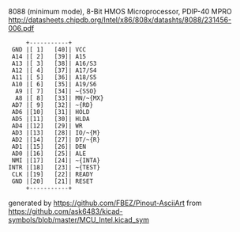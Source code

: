 8088 (minimum mode), 8-Bit HMOS Microprocessor, PDIP-40
MPRO
http://datasheets.chipdb.org/Intel/x86/808x/datashts/8088/231456-006.pdf


	     +-----------+
	 GND |[ 1]   [40]| VCC
	 A14 |[ 2]   [39]| A15
	 A13 |[ 3]   [38]| A16/S3
	 A12 |[ 4]   [37]| A17/S4
	 A11 |[ 5]   [36]| A18/S5
	 A10 |[ 6]   [35]| A19/S6
	  A9 |[ 7]   [34]| ~{SSO}
	  A8 |[ 8]   [33]| MN/~{MX}
	 AD7 |[ 9]   [32]| ~{RD}
	 AD6 |[10]   [31]| HOLD
	 AD5 |[11]   [30]| HLDA
	 AD4 |[12]   [29]| WR
	 AD3 |[13]   [28]| IO/~{M}
	 AD2 |[14]   [27]| DT/~{R}
	 AD1 |[15]   [26]| DEN
	 AD0 |[16]   [25]| ALE
	 NMI |[17]   [24]| ~{INTA}
	INTR |[18]   [23]| ~{TEST}
	 CLK |[19]   [22]| READY
	 GND |[20]   [21]| RESET
	     +-----------+


generated by https://github.com/FBEZ/Pinout-AsciiArt from https://github.com/ask6483/kicad-symbols/blob/master/MCU_Intel.kicad_sym